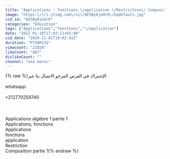 ```yaml
---
title: "Applications : fonctions \/application \/Restriction\/ Composition partie 1"
image: "https:\/\/i.ytimg.com\/vi\/8E5By8jeHr0\/hqdefault.jpg"
vid_id: "8E5By8jeHr0"
categories: "Education"
tags: ["Applications","fonctions","\/application"]
date: "2022-01-18T17:03:11+03:00"
vid_date: "2020-12-01T19:02:42Z"
duration: "PT26M15S"
viewcount: "21828"
likeCount: "487"
dislikeCount: ""
channel: "exo maroc"
---
```

{% raw %}الإشتراك في العرض المرجو الاتصال بنا عبر<br /><br />whatsapp<br /><br />+212770259740<br /><br /><br /><br />Applications algébre 1 partie 1<br />Applications, fonctions<br /> Applications<br />fonctions<br />application <br />Restriction<br /> Composition partie 1{% endraw %}
